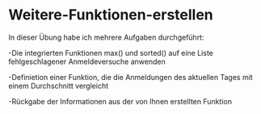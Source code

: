 # Weitere-Funktionen-erstellen

In dieser Übung habe ich mehrere Aufgaben durchgeführt:

-Die integrierten Funktionen max() und sorted() auf eine Liste fehlgeschlagener Anmeldeversuche anwenden

-Definietion einer Funktion, die die Anmeldungen des aktuellen Tages mit einem Durchschnitt vergleicht

-Rückgabe der Informationen aus der von Ihnen erstellten Funktion
